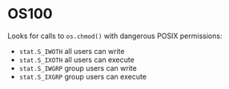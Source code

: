 # OS100

Looks for calls to `os.chmod()` with dangerous POSIX permissions:

* `stat.S_IWOTH` all users can write
* `stat.S_IXOTH` all users can execute
* `stat.S_IWGRP` group users can write
* `stat.S_IXGRP` group users can execute

